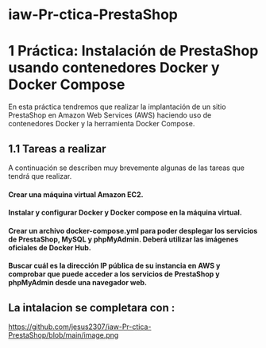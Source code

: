 # iaw-Pr-ctica-PrestaShop
# 1 Práctica: Instalación de PrestaShop usando contenedores Docker y Docker Compose
En esta práctica tendremos que realizar la implantación de un sitio PrestaShop en Amazon Web Services (AWS) haciendo uso de contenedores Docker y la herramienta Docker Compose.

## 1.1 Tareas a realizar
A continuación se describen muy brevemente algunas de las tareas que tendrá que realizar.

#### Crear una máquina virtual Amazon EC2.

#### Instalar y configurar Docker y Docker compose en la máquina virtual.

#### Crear un archivo docker-compose.yml para poder desplegar los servicios de PrestaShop, MySQL y phpMyAdmin. Deberá utilizar las imágenes oficiales de Docker Hub.

#### Buscar cuál es la dirección IP pública de su instancia en AWS y comprobar que puede acceder a los servicios de PrestaShop y phpMyAdmin desde una navegador web.
## La intalacion se completara con :
https://github.com/jesus2307/iaw-Pr-ctica-PrestaShop/blob/main/image.png
